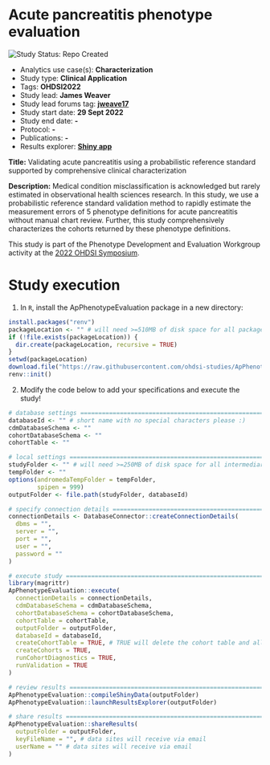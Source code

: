 Acute pancreatitis phenotype evaluation
=============

<img src="https://img.shields.io/badge/Study%20Status-Repo%20Created-lightgray.svg" alt="Study Status: Repo Created"/>

-   Analytics use case(s): **Characterization**
-   Study type: **Clinical Application**
-   Tags: **OHDSI2022**
-   Study lead: **James Weaver**
-   Study lead forums tag: [**jweave17**](https://forums.ohdsi.org/u/jweave17/)
-   Study start date: **29 Sept 2022**
-   Study end date: **-**
-   Protocol: **-**
-   Publications: **-**
-   Results explorer: [**Shiny app**](https://data.ohdsi.org/)

**Title:** Validating acute pancreatitis using a probabilistic reference standard supported by comprehensive clinical characterization

**Description:** Medical condition misclassification is acknowledged but rarely estimated in observational health sciences research. In this study, we use a probabilistic reference standard validation method to rapidly estimate the measurement errors of 5 phenotype definitions for acute pancreatitis without manual chart review. Further, this study comprehensively characterizes the cohorts returned by these phenotype definitions.

This study is part of the Phenotype Development and Evaluation Workgroup activity at the [2022 OHDSI Symposium](https://www.ohdsi.org/ohdsi2022symposium/).

Study execution
==========

1. In `R`, install the ApPhenotypeEvaluation package in a new directory:

  ```r
  install.packages("renv")
  packageLocation <- "" # will need >=510MB of disk space for all packages and dependencies
  if (!file.exists(packageLocation)) {
    dir.create(packageLocation, recursive = TRUE)
  }
  setwd(packageLocation)
  download.file("https://raw.githubusercontent.com/ohdsi-studies/ApPhenotypeEvaluation/main/renv.lock", "renv.lock")
  renv::init()
  ```
  
2. Modify the code below to add your specifications and execute the study!

  ```r
  # database settings ==========================================================
  databaseId <- "" # short name with no special characters please :)
  cdmDatabaseSchema <- ""
  cohortDatabaseSchema <- ""
  cohortTable <- ""
  
  # local settings =============================================================
  studyFolder <- "" # will need >=250MB of disk space for all intermediary and final results files
  tempFolder <- ""
  options(andromedaTempFolder = tempFolder,
          spipen = 999)
  outputFolder <- file.path(studyFolder, databaseId)
  
  # specify connection details =================================================
  connectionDetails <- DatabaseConnector::createConnectionDetails(
    dbms = "",
    server = "",
    port = "",
    user = "",
    password = ""
  )
  
  # execute study ==============================================================
  library(magrittr)
  ApPhenotypeEvaluation::execute(
    connectionDetails = connectionDetails,
    cdmDatabaseSchema = cdmDatabaseSchema,
    cohortDatabaseSchema = cohortDatabaseSchema,
    cohortTable = cohortTable,
    outputFolder = outputFolder,
    databaseId = databaseId,
    createCohortTable = TRUE, # TRUE will delete the cohort table and all existing cohorts if already built X_X
    createCohorts = TRUE,
    runCohortDiagnostics = TRUE,
    runValidation = TRUE
  )
  
  # review results =============================================================
  ApPhenotypeEvaluation::compileShinyData(outputFolder)
  ApPhenotypeEvaluation::launchResultsExplorer(outputFolder)
  
  # share results =============================================================
  ApPhenotypeEvaluation::shareResults(
    outputFolder = outputFolder,
    keyFileName = "", # data sites will receive via email
    userName = "" # data sites will receive via email
  )
  ```
